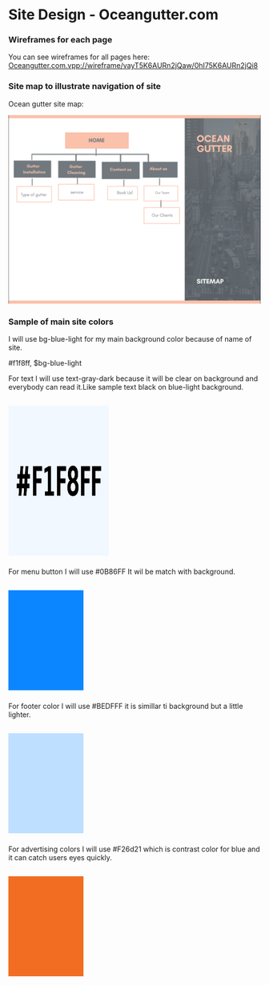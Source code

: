 # Site Design - Oceangutter.com

### Wireframes for each page
You can see wireframes for all pages here:
<Oceangutter.com.vpp://wireframe/vayT5K6AURn2jQaw/0hI75K6AURn2jQi8>

### Site map to illustrate navigation of site
Ocean gutter site map:

![](sitemap.png)

### Sample of main site colors 

I will use bg-blue-light for my main background color because of name of site.

#f1f8ff, $bg-blue-light

For text I will use text-gray-dark because it will be clear on background and everybody can read it.Like sample text black on blue-light background. 
## <img src="img/F1F8FF.png" width="200" height="300" />

For menu button I will use #0B86FF It wil be match with background.
## ![](img/0b86ff.png)

For footer color I will use #BEDFFF it is simillar ti background but a little lighter.
## ![](img/bedfff.png)

For advertising colors I will use #F26d21 which is contrast color for blue and it can catch users eyes quickly.
## ![](img/f26d21.png)
